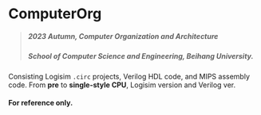 # ComputerOrg
> ##### 2023 Autumn, Computer Organization and Architecture
> ##### School of Computer Science and Engineering, Beihang University. 

Consisting Logisim `.circ` projects, Verilog HDL code, and MIPS assembly code. From **pre** to **single-style  CPU**, Logisim version and Verilog ver.

#### **For reference only.**
